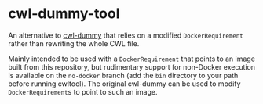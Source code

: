 # cwl-dummy-tool

An alternative to [cwl-dummy][] that relies on a modified
`DockerRequirement` rather than rewriting the whole CWL file.

[cwl-dummy]: https://github.com/wtsi-hgi/cwl-dummy

Mainly intended to be used with a `DockerRequirement` that points to an
image built from this repository, but rudimentary support for non-Docker
execution is available on the `no-docker` branch (add the `bin`
directory to your path before running cwltool). The original cwl-dummy
can be used to modify `DockerRequirement`s to point to such an image.
